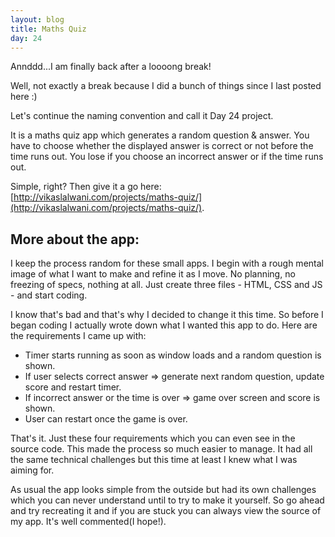 ```yaml
---
layout: blog
title: Maths Quiz
day: 24
---
```


Annddd...I am finally back after a loooong break!

Well, not exactly a break because I did a bunch of things since I last posted here :) 

Let's continue the naming convention and call it Day 24 project.

It is a maths quiz app which generates a random question & answer. You have to choose whether the displayed answer is correct or not before the time runs out. You lose if you choose an incorrect answer or if the time runs out. 

Simple, right? Then give it a go here: [http://vikaslalwani.com/projects/maths-quiz/](http://vikaslalwani.com/projects/maths-quiz/).

More about the app:
---
I keep the process random for these small apps. I begin with a rough mental image of what I want to make and refine it as I move. No planning, no freezing of specs, nothing at all. Just create three files - HTML, CSS and JS - and start coding. 

I know that's bad and that's why I decided to change it this time. So before I began coding I actually wrote down what I wanted this app to do. Here are the requirements I came up with:

- Timer starts running as soon as window loads and a random question is shown.
- If user selects correct answer => generate next random question, update score and restart timer.
- If incorrect answer or the time is over => game over screen and score is shown.
- User can restart once the game is over.

That's it. Just these four requirements which you can even see in the source code. This made the process so much easier to manage. It had all the same technical challenges but this time at least I knew what I was aiming for.

As usual the app looks simple from the outside but had its own challenges which you can never understand until to try to make it yourself. So go ahead and try recreating it and if you are stuck you can always view the source of my app. It's well commented(I hope!).